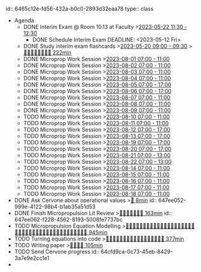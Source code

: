id:: 6465c12e-fd56-432a-b0c0-2893d32eaa78
type:: class

- Agenda
	- DONE Interim Exam @ Room 10.13 at Faculty >[2023-05-22 11:30 - 12:30](#agenda://?start=1684747800000&end=1684751400000&allDay=false)
		- DONE Schedule Interim Exam
		  DEADLINE: <2023-05-12 Fri>
	- DONE Study interim exam flashcards >[2023-05-20 09:00 - 09:30](#agenda://?start=1684566000000&end=1684567800000&allDay=false) >[🍅🍅🍅🍅🍅🍅🍅🍅 222min](#agenda-pomo://?t=f-1684581183086-1200%2Cf-1684593310292-1200%2Cf-1684595919507-1200%2Cp-1684598013950-565%2Cf-1684648450051-1200%2Cf-1684649654888-1200%2Cp-1684651863980-864%2Cf-1684655021600-1200%2Cf-1684656263741-1200%2Cp-1684657503097-743%2Cf-1684732166284-1500%2Cp-1684737339463-397%2Cp-1684738016777-845)
	- DONE Microprop Work Session >[2023-08-01 07:00 - 11:00](#agenda://?start=1690866000000&end=1690880400000&allDay=false)
	- DONE Microprop Work Session >[2023-08-02 07:00 - 11:00](#agenda://?start=1690952400000&end=1690966800000&allDay=false)
	- DONE Microprop Work Session >[2023-08-03 07:00 - 11:00](#agenda://?start=1691038800000&end=1691053200000&allDay=false)
	- DONE Microprop Work Session >[2023-08-04 07:00 - 11:00](#agenda://?start=1691125200000&end=1691139600000&allDay=false)
	- DONE Microprop Work Session >[2023-08-05 07:00 - 17:00](#agenda://?start=1691211600000&end=1691247600000&allDay=false)
	- DONE Microprop Work Session >[2023-08-06 07:00 - 17:00](#agenda://?start=1691298000000&end=1691334000000&allDay=false)
	- DONE Microprop Work Session >[2023-08-07 07:00 - 11:00](#agenda://?start=1691384400000&end=1691398800000&allDay=false)
	- DONE Microprop Work Session >[2023-08-08 07:00 - 11:00](#agenda://?start=1691470800000&end=1691485200000&allDay=false)
	- DONE Microprop Work Session >[2023-08-09 07:00 - 11:00](#agenda://?start=1691557200000&end=1691571600000&allDay=false)
	- TODO Microprop Work Session >[2023-08-10 07:00 - 11:00](#agenda://?start=1691643600000&end=1691658000000&allDay=false)
	- TODO Microprop Work Session >[2023-08-11 07:00 - 11:00](#agenda://?start=1691730000000&end=1691744400000&allDay=false)
	- TODO Microprop Work Session >[2023-08-12 07:00 - 17:00](#agenda://?start=1691816400000&end=1691852400000&allDay=false)
	- TODO Microprop Work Session >[2023-08-13 07:00 - 17:00](#agenda://?start=1691902800000&end=1691938800000&allDay=false)
	- TODO Microprop Work Session >[2023-08-19 07:00 - 17:00](#agenda://?start=1692421200000&end=1692457200000&allDay=false)
	- TODO Microprop Work Session >[2023-08-20 07:00 - 17:00](#agenda://?start=1692507600000&end=1692543600000&allDay=false)
	- TODO Microprop Work Session >[2023-08-21 07:00 - 13:00](#agenda://?start=1692594000000&end=1692615600000&allDay=false)
	- TODO Microprop Work Session >[2023-08-22 07:00 - 13:00](#agenda://?start=1692680400000&end=1692702000000&allDay=false)
	- TODO Microprop Work Session >[2023-08-14 07:00 - 11:00](#agenda://?start=1691989200000&end=1692003600000&allDay=false)
	- TODO Microprop Work Session >[2023-08-15 07:00 - 11:00](#agenda://?start=1692075600000&end=1692090000000&allDay=false)
	- TODO Microprop Work Session >[2023-08-16 07:00 - 11:00](#agenda://?start=1692162000000&end=1692176400000&allDay=false)
	- TODO Microprop Work Session >[2023-08-17 07:00 - 11:00](#agenda://?start=1692248400000&end=1692262800000&allDay=false)
	- TODO Microprop Work Session >[2023-08-18 07:00 - 11:00](#agenda://?start=1692334800000&end=1692349200000&allDay=false)
- DONE Ask Cervone about operational values >[🍅 8min](#agenda-pomo://?t=p-1686128083661-461)
  id:: 647ee052-999e-4122-98b4-b1ab35a51d53
- DONE Finish Micropropulsion Lit Review >[🍅🍅🍅🍅🍅🍅🍅 163min](#agenda-pomo://?t=f-1686922472221-1200%2Cf-1686926605185-1200%2Cf-1686927933350-1200%2Cf-1687248657225-1200%2Cp-1687249865054-260%2Cf-1687250350749-1200%2Cp-1687252306967-1066%2Cf-1687262716368-1200%2Cf-1687265692736-1200)
  id:: 647ee062-f228-4562-8193-5008fe7737bc
- TODO Micropropulsion Equation Modelling >[🍅🍅🍅🍅🍅🍅🍅🍅🍅🍅🍅🍅🍅🍅🍅🍅🍅🍅🍅🍅🍅🍅🍅🍅🍅🍅🍅🍅🍅🍅🍅🍅🍅🍅🍅🍅🍅🍅🍅🍅🍅 945min](#agenda-pomo://?t=f-1690866965343-1500%2Cp-1690869003944-1241%2Cf-1690872599905-1500%2Cf-1690874656815-1500%2Cf-1690876502402-1500%2Cf-1690878496020-1500%2Cf-1690953479468-1500%2Cf-1690955936252-1500%2Cf-1690957868799-1500%2Cf-1690959903808-1500%2Cf-1690961753382-1500%2Cf-1690963264033-1500%2Cf-1691043039106-1500%2Cf-1691046180497-1500%2Cf-1691048251435-1500%2Cf-1691050354352-1500%2Cf-1691052386414-900%2Cf-1691126358498-1500%2Cf-1691128546965-1500%2Cf-1691130756260-1500%2Cf-1691132915505-1500%2Cf-1691134421146-1200%2Cp-1691135708654-285%2Cf-1691137435209-1200%2Cf-1691168168302-1200%2Cp-1691169927519-263%2Cf-1691215409392-1200%2Cf-1691249451098-1200%2Cf-1691251589624-1500%2Cf-1691253107659-1200%2Cf-1691254798777-1200%2Cf-1691300800622-1200%2Cf-1691428996545-900%2Cf-1691430136247-1200%2Cf-1691431854033-1200%2Cf-1691560079280-600%2Cf-1691560686457-900%2Cp-1691561892463-1182%2Cf-1691563075247-1200%2Cf-1691564303629-1200%2Cf-1691566211671-1200%2Cf-1691567418751-1200%2Cf-1691569741413-1200%2Cf-1691571312255-1200%2Cf-1691574605364-1200)
- TODO Turning equations into code >[🍅🍅🍅🍅🍅🍅🍅🍅🍅🍅🍅🍅🍅🍅🍅🍅🍅 377min](#agenda-pomo://?t=f-1691216996759-1500%2Cp-1691218927715-126%2Cf-1691219840758-1200%2Cf-1691221492459-1200%2Cf-1691245273099-1200%2Cf-1691246955133-1200%2Cp-1691248170306-703%2Cf-1691302091567-1200%2Cf-1691304731370-1200%2Cf-1691306880127-1200%2Cp-1691308423676-449%2Cf-1691308933852-1500%2Cp-1691310961139-899%2Cf-1691312368647-1200%2Cf-1691313697382-900%2Cf-1691314605651-900%2Cf-1691316567277-900%2Cf-1691320249345-1200%2Cf-1691321494742-1200%2Cf-1691325214363-1200%2Cf-1691483307621-1500)
- TODO Writing paper >[🍅🍅🍅🍅 105min](#agenda-pomo://?t=p-1691343329547-1068%2Cf-1691392136469-1500%2Cp-1691393648055-702%2Cf-1691394402752-900%2Cf-1691395767214-900%2Cf-1691396673253-1200)
- TODO Send Cervone progress
  id:: 64cfd9ca-0c73-45eb-8429-3a7e9e2cc1e1
-